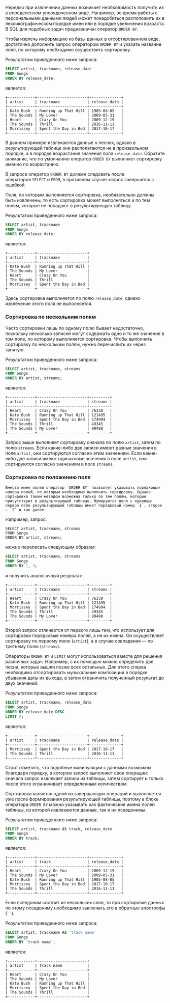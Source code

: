 

Нередко при извлечении данных возникает необходимость получить их в определенном упорядоченном виде. Например, во время работы с персональными данными людей может понадобиться расположить их в лексикографическом порядке имен или в порядке увеличения возраста. В SQL для подобных задач предназначен оператор `ORDER BY`.

Чтобы извлечь информацию из базы данных в отсортированном виде, достаточно дополнить запрос оператором `ORDER BY` и указать название поля, по которому необходимо осуществить сортировку.

Результатом приведенного ниже запроса:

```sql
SELECT artist, trackname, release_date
FROM Songs
ORDER BY release_date;
```

является:

```no-highlight
+------------+----------------------+--------------+
| artist     | trackname            | release_date |
+------------+----------------------+--------------+
| Kate Bush  | Running up That Hill | 1985-08-05   |
| The Sounds | My Lover             | 2009-05-31   |
| Heart      | Crazy On You         | 2009-12-19   |
| The Sounds | Thrill               | 2016-11-11   |
| Morrissey  | Spent the Day in Bed | 2017-10-17   |
+------------+----------------------+--------------+
```

В данном примере извлекаются данные о песнях, однако в результирующей таблице они располагаются не в произвольном порядке, а в порядке возрастания значения поля `release_date`. Обратите внимание, что по умолчанию оператор `ORDER BY` выполняет сортировку именно по возрастанию.

В запросе оператор `ORDER BY` должен следовать после операторов `SELECT` и `FROM`, в противном случае запрос завершится с ошибкой.

Поля, по которым выполняется сортировка, необязательно должны быть извлечены, то есть сортировка может выполняться и по тем полям, которые не попадают в результирующую таблицу.

Результатом приведенного ниже запроса:

```sql
SELECT artist, trackname
FROM Songs
ORDER BY release_date;
```

является:

```no-highlight
+------------+----------------------+
| artist     | trackname            |
+------------+----------------------+
| Kate Bush  | Running up That Hill |
| The Sounds | My Lover             |
| Heart      | Crazy On You         |
| The Sounds | Thrill               |
| Morrissey  | Spent the Day in Bed |
+------------+----------------------+
```

Здесь сортировка выполняется по полю `release_date`, однако извлечение этого поля не выполняется.

### Сортировка по нескольким полям

Часто сортировки лишь по одному полю бывает недостаточно, поскольку несколько записей могут содержать одно и то же значение в том поле, по которому выполняется сортировка. Чтобы выполнить сортировку по нескольким полям, нужно перечислить их через запятую.

Результатом приведенного ниже запроса:

```sql
SELECT artist, trackname, streams
FROM Songs
ORDER BY artist, streams;
```

является:

```no-highlight
+------------+----------------------+---------+
| artist     | trackname            | streams |
+------------+----------------------+---------+
| Heart      | Crazy On You         | 76338   |
| Kate Bush  | Running up That Hill | 121495  |
| Morrissey  | Spent the Day in Bed | 174994  |
| The Sounds | Thrill               | 49345   |
| The Sounds | My Lover             | 99488   |
+------------+----------------------+---------+
```

Запрос выше выполняет сортировку сначала по полю `artist`, затем по полю `streams`. Если какие-либо две записи имеют разные значения в поле `artist`, они сортируются согласно этим значениям. Если какие-либо две записи имеют одинаковые значения в поле `artist`, они сортируются согласно значениям в поле `streams`.

### Сортировка по положению поля

	Вместо имен полей оператор `ORDER BY` позволяет указывать порядковые номера полей, по которым необходимо выполнить сортировку. Однако сортировка таким методом возможна только по тем полям, которые присутствуют в результирующей таблице. Нумеруются поля с единицы: первое поле результирующей таблицы имеет порядковый номер `1`, второе — `2` и так далее.

Например, запрос:

```
SELECT artist, trackname, streams
FROM Songs
ORDER BY artist, streams;
```

можно переписать следующим образом:

```sql
SELECT artist, trackname, streams
FROM Songs
ORDER BY 1, 3;
```

и получить аналогичный результат:

```no-highlight
+------------+----------------------+---------+
| artist     | trackname            | streams |
+------------+----------------------+---------+
| Heart      | Crazy On You         | 76338   |
| Kate Bush  | Running up That Hill | 121495  |
| Morrissey  | Spent the Day in Bed | 174994  |
| The Sounds | Thrill               | 49345   |
| The Sounds | My Lover             | 99488   |
+------------+----------------------+---------+
```

Второй запрос отличается от первого лишь тем, что использует для сортировки порядковые номера полей, а не их имена. Он осуществляет сортировку по первому полю (`artist`), а в случае совпадения — по третьему полю (`streams`).

Операторы `ORDER BY` и `LIMIT` могут использоваться вместе для решения различных задач. Например, с их помощью можно определить две песни, которые вышли позже всех остальных. Для этого сперва необходимо отсортировать музыкальные композиции в порядке убывания даты их выхода, а затем ограничить полученный результат до двух значений.

Результатом приведенного ниже запроса:

```sql
SELECT artist, trackname, release_date
FROM Songs
ORDER BY release_date DESC
LIMIT 2;
```

является:

```no-highlight
+------------+----------------------+--------------+
| artist     | trackname            | release_date |
+------------+----------------------+--------------+
| Morrissey  | Spent the Day in Bed | 2017-10-17   |
| The Sounds | Thrill               | 2016-11-11   |
+------------+----------------------+--------------+
```

Стоит отметить, что подобные манипуляции с данными возможны благодаря порядку, в котором запрос выполняет свои операции: сначала запрос извлекает записи из таблицы, затем сортирует и только после этого ограничивает определенным количеством.

Сортировка является одной из завершающих операций и выполняется уже после формирования результирующей таблицы, поэтому в блоке оператора `ORDER BY` можно указывать как фактические имена полей таблицы, из которой извлекаются данные, так и их псевдонимы.

Результатом приведенного ниже запроса:

```sql
SELECT artist, trackname AS track, release_date
FROM Songs
ORDER BY track;
```

является:

```no-highlight
+------------+----------------------+--------------+
| artist     | track                | release_date |
+------------+----------------------+--------------+
| Heart      | Crazy On You         | 2009-12-19   |
| The Sounds | My Lover             | 2009-05-31   |
| Kate Bush  | Running up That Hill | 1985-08-05   |
| Morrissey  | Spent the Day in Bed | 2017-10-17   |
| The Sounds | Thrill               | 2016-11-11   |
+------------+----------------------+--------------+
```

Если псевдоним состоит из нескольких слов, то при сортировке данных по этому псевдониму необходимо заключать его в обратные апострофы (` `` `).

Результатом приведенного ниже запроса:

```sql
SELECT artist, trackname AS 'track name'
FROM Songs
ORDER BY `track name`;
```

является:

```no-highlight
+------------+----------------------+
| artist     | track name           |
+------------+----------------------+
| Heart      | Crazy On You         |
| The Sounds | My Lover             |
| Kate Bush  | Running up That Hill |
| Morrissey  | Spent the Day in Bed |
| The Sounds | Thrill               |
+------------+----------------------+
```